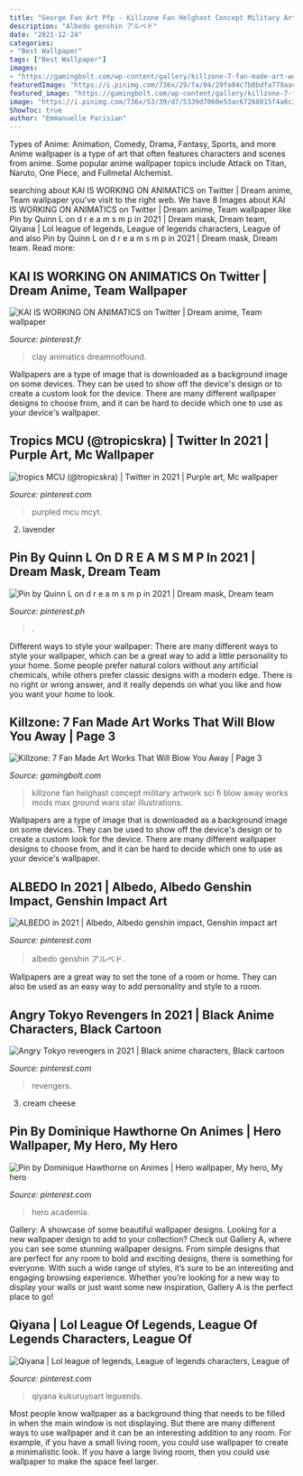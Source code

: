 ```yaml
---
title: "George Fan Art Pfp - Killzone Fan Helghast Concept Military Artwork Sci Fi Blow Away Works Mods Max Ground Wars Star Illustrations"
description: "Albedo genshin アルベド"
date: "2021-12-24"
categories:
- "Best Wallpaper"
tags: ["Best Wallpaper"]
images:
- "https://gamingbolt.com/wp-content/gallery/killzone-7-fan-made-art-works-that-will-blow-you-away/200_max.jpg"
featuredImage: "https://i.pinimg.com/736x/29/fa/04/29fa04c7b8bdfa779aace5829a78cb07.jpg"
featured_image: "https://gamingbolt.com/wp-content/gallery/killzone-7-fan-made-art-works-that-will-blow-you-away/200_max.jpg"
image: "https://i.pinimg.com/736x/53/39/d7/5339d7060e53ac67268815f4a8c37d2c.jpg"
ShowToc: true
author: "Emmanuelle Parisian"
---
```



Types of Anime: Animation, Comedy, Drama, Fantasy, Sports, and more
Anime wallpaper is a type of art that often features characters and scenes from anime. Some popular anime wallpaper topics include Attack on Titan, Naruto, One Piece, and Fullmetal Alchemist.

	

		
searching about KAI IS WORKING ON ANIMATICS on Twitter | Dream anime, Team wallpaper you've visit to the right web. We have 8 Images about KAI IS WORKING ON ANIMATICS on Twitter | Dream anime, Team wallpaper like Pin by Quinn L on d r e a m s m p in 2021 | Dream mask, Dream team, Qiyana | Lol league of legends, League of legends characters, League of and also Pin by Quinn L on d r e a m s m p in 2021 | Dream mask, Dream team. Read more:
		
    
## KAI IS WORKING ON ANIMATICS On Twitter | Dream Anime, Team Wallpaper

<img loading=lazy src="https://i.pinimg.com/736x/46/b6/71/46b671f516e1aafca1af0b56a140af32.jpg" onerror="this.onerror=null;this.src='https://tse1.mm.bing.net/th?id=OIP.jOzZ9jBMesxVz28FSN4aMAHaKm&amp;pid=15.1';" alt="KAI IS WORKING ON ANIMATICS on Twitter | Dream anime, Team wallpaper">

_Source: pinterest.fr_

>clay animatics dreamnotfound. 

	

Wallpapers are a type of image that is downloaded as a background image on some devices. They can be used to show off the device's design or to create a custom look for the device. There are many different wallpaper designs to choose from, and it can be hard to decide which one to use as your device's wallpaper.

    
## Tropics MCU (@tropicskra) | Twitter In 2021 | Purple Art, Mc Wallpaper

<img loading=lazy src="https://i.pinimg.com/736x/08/ff/57/08ff57062021ac296c14e659e41f0f75.jpg" onerror="this.onerror=null;this.src='https://tse1.mm.bing.net/th?id=OIP.jBAMRzlpHO78x4kKQX5SzgHaLH&amp;pid=15.1';" alt="tropics MCU (@tropicskra) | Twitter in 2021 | Purple art, Mc wallpaper">

_Source: pinterest.com_

>purpled mcu mcyt. 

	

2. lavender 

    
## Pin By Quinn L On D R E A M S M P In 2021 | Dream Mask, Dream Team

<img loading=lazy src="https://i.pinimg.com/736x/29/fa/04/29fa04c7b8bdfa779aace5829a78cb07.jpg" onerror="this.onerror=null;this.src='https://tse4.mm.bing.net/th?id=OIP.E1v1VsVjxG4yPRgxWtr6TQHaHa&amp;pid=15.1';" alt="Pin by Quinn L on d r e a m s m p in 2021 | Dream mask, Dream team">

_Source: pinterest.ph_

>. 

	

Different ways to style your wallpaper:
There are many different ways to style your wallpaper, which can be a great way to add a little personality to your home. Some people prefer natural colors without any artificial chemicals, while others prefer classic designs with a modern edge. There is no right or wrong answer, and it really depends on what you like and how you want your home to look.

    
## Killzone: 7 Fan Made Art Works That Will Blow You Away | Page 3

<img loading=lazy src="https://gamingbolt.com/wp-content/gallery/killzone-7-fan-made-art-works-that-will-blow-you-away/200_max.jpg" onerror="this.onerror=null;this.src='https://tse1.mm.bing.net/th?id=OIP.XFmbYR5Div4x40Q1uc4e7wHaEK&amp;pid=15.1';" alt="Killzone: 7 Fan Made Art Works That Will Blow You Away | Page 3">

_Source: gamingbolt.com_

>killzone fan helghast concept military artwork sci fi blow away works mods max ground wars star illustrations. 

	

Wallpapers are a type of image that is downloaded as a background image on some devices. They can be used to show off the device's design or to create a custom look for the device. There are many different wallpaper designs to choose from, and it can be hard to decide which one to use as your device's wallpaper.

    
## ALBEDO In 2021 | Albedo, Albedo Genshin Impact, Genshin Impact Art

<img loading=lazy src="https://i.pinimg.com/736x/12/df/d3/12dfd3d3fa45752671da9633a5ed69fe.jpg" onerror="this.onerror=null;this.src='https://tse2.mm.bing.net/th?id=OIP.XtLs8ILLR_XJ6FbqXD4ZYgHaKa&amp;pid=15.1';" alt="ALBEDO in 2021 | Albedo, Albedo genshin impact, Genshin impact art">

_Source: pinterest.com_

>albedo genshin アルベド. 

	

Wallpapers are a great way to set the tone of a room or home. They can also be used as an easy way to add personality and style to a room.

    
## Angry Tokyo Revengers In 2021 | Black Anime Characters, Black Cartoon

<img loading=lazy src="https://i.pinimg.com/736x/9d/b5/d4/9db5d4040919ec495bc03f056b62af8a.jpg" onerror="this.onerror=null;this.src='https://tse3.mm.bing.net/th?id=OIP.PCjNTU8rbttx2_wBEza6kgHaKo&amp;pid=15.1';" alt="Angry Tokyo revengers in 2021 | Black anime characters, Black cartoon">

_Source: pinterest.com_

>revengers. 

	

3. cream cheese 

    
## Pin By Dominique Hawthorne On Animes | Hero Wallpaper, My Hero, My Hero

<img loading=lazy src="https://i.pinimg.com/736x/ac/d9/a8/acd9a855e6393c3875181810174af8c6.jpg" onerror="this.onerror=null;this.src='https://tse2.mm.bing.net/th?id=OIP.R3GkNMpBFUllEDYkNOnciQHaNK&amp;pid=15.1';" alt="Pin by Dominique Hawthorne on Animes | Hero wallpaper, My hero, My hero">

_Source: pinterest.com_

>hero academia. 

	

Gallery: A showcase of some beautiful wallpaper designs.
Looking for a new wallpaper design to add to your collection? Check out Gallery A, where you can see some stunning wallpaper designs. From simple designs that are perfect for any room to bold and exciting designs, there is something for everyone. With such a wide range of styles, it’s sure to be an interesting and engaging browsing experience. Whether you’re looking for a new way to display your walls or just want some new inspiration, Gallery A is the perfect place to go!





	
	
    
## Qiyana | Lol League Of Legends, League Of Legends Characters, League Of

<img loading=lazy src="https://i.pinimg.com/736x/53/39/d7/5339d7060e53ac67268815f4a8c37d2c.jpg" onerror="this.onerror=null;this.src='https://tse4.mm.bing.net/th?id=OIP.YS5YhMFCnovFm7pNqmg0wQHaL4&amp;pid=15.1';" alt="Qiyana | Lol league of legends, League of legends characters, League of">

_Source: pinterest.com_

>qiyana kukuruyoart leguends. 

	

Most people know wallpaper as a background thing that needs to be filled in when the main window is not displaying. But there are many different ways to use wallpaper and it can be an interesting addition to any room. For example, if you have a small living room, you could use wallpaper to create a minimalistic look. If you have a large living room, then you could use wallpaper to make the space feel larger.

